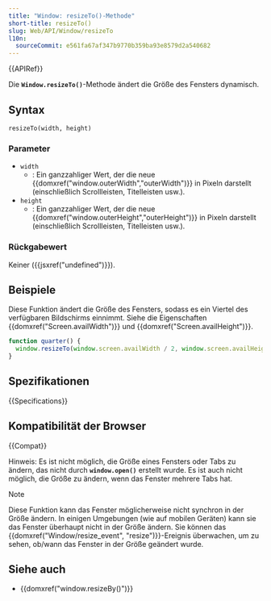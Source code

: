 ```yaml
---
title: "Window: resizeTo()-Methode"
short-title: resizeTo()
slug: Web/API/Window/resizeTo
l10n:
  sourceCommit: e561fa67af347b9770b359ba93e8579d2a540682
---
```


{{APIRef}}

Die **`Window.resizeTo()`**-Methode ändert die Größe des Fensters dynamisch.

## Syntax

```js-nolint
resizeTo(width, height)
```

### Parameter

- `width`
  - : Ein ganzzahliger Wert, der die neue {{domxref("window.outerWidth","outerWidth")}} in Pixeln darstellt (einschließlich Scrollleisten, Titelleisten usw.).
- `height`
  - : Ein ganzzahliger Wert, der die neue {{domxref("window.outerHeight","outerHeight")}} in Pixeln darstellt (einschließlich Scrollleisten, Titelleisten usw.).

### Rückgabewert

Keiner ({{jsxref("undefined")}}).

## Beispiele

Diese Funktion ändert die Größe des Fensters, sodass es ein Viertel des verfügbaren Bildschirms einnimmt. Siehe die Eigenschaften {{domxref("Screen.availWidth")}} und {{domxref("Screen.availHeight")}}.

```js
function quarter() {
  window.resizeTo(window.screen.availWidth / 2, window.screen.availHeight / 2);
}
```

## Spezifikationen

{{Specifications}}

## Kompatibilität der Browser

{{Compat}}

Hinweis: Es ist nicht möglich, die Größe eines Fensters oder Tabs zu ändern, das nicht durch **`window.open()`** erstellt wurde. Es ist auch nicht möglich, die Größe zu ändern, wenn das Fenster mehrere Tabs hat.

> [!NOTE]
> Diese Funktion kann das Fenster möglicherweise nicht synchron in der Größe ändern.
> In einigen Umgebungen (wie auf mobilen Geräten) kann sie das Fenster überhaupt nicht in der Größe ändern. Sie können das {{domxref("Window/resize_event", "resize")}}-Ereignis überwachen, um zu sehen, ob/wann das Fenster in der Größe geändert wurde.

## Siehe auch

- {{domxref("window.resizeBy()")}}
